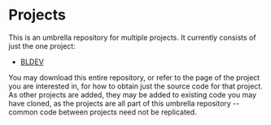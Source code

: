 # Projects

This is an umbrella repository for multiple projects. It currently consists of just the one project:

- [BLDEV](https://github.com/normvcr/BLDEV)

You may download this entire repository, or refer to the page of the project you are interested in, for how to obtain just the source code for that project.  As other projects are added, they may be added to existing code you may have cloned, as the projects are all part of this umbrella repository -- common code between projects need not be replicated.

